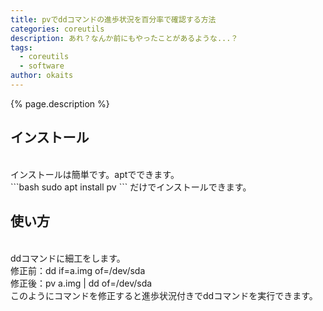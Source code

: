 ```yaml
---
title: pvでddコマンドの進歩状況を百分率で確認する方法
categories: coreutils
description: あれ？なんか前にもやったことがあるような...？
tags:
  - coreutils
  - software
author: okaits
---
```


{% page.description %}<br>

<h2>インストール</h2>
<br>
インストールは簡単です。aptでできます。<br>
```bash
sudo apt install pv
```
だけでインストールできます。<br>
<h2>使い方</h2>
<br>
ddコマンドに細工をします。<br>
修正前：dd if=a.img of=/dev/sda<br>
修正後：pv a.img | dd of=/dev/sda<br>
このようにコマンドを修正すると進歩状況付きでddコマンドを実行できます。
